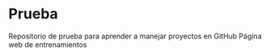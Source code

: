 # Prueba
Repositorio de prueba para aprender a manejar proyectos en GitHub 
Página web de entrenamientos 

